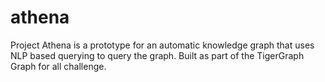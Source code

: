 # athena
Project Athena is a prototype for an automatic knowledge graph that uses NLP based querying to query the graph.  Built as part of the TigerGraph Graph for all challenge.

